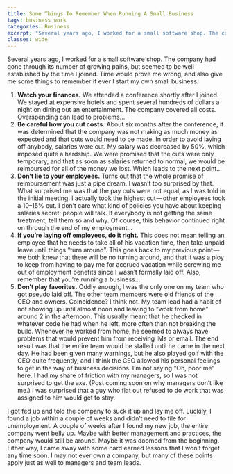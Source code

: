 ```yaml
---
title: Some Things To Remember When Running A Small Business
tags: business work
categories: Business
excerpt: "Several years ago, I worked for a small software shop. The company had gone through its number of growing pains, but seemed to be well established."
classes: wide 
---
```


Several years ago, I worked for a small software shop. The company had gone through its number of growing pains, but seemed to be well established by the time I joined. Time would prove me wrong, and also give me some things to remember if ever I start my own small business.

1.  **Watch your finances.** We attended a conference shortly after I joined. We stayed at expensive hotels and spent several hundreds of dollars a night on dining out an entertainment. The company covered all costs. Overspending can lead to problems…
2.  **Be careful how you cut costs.** About six months after the conference, it was determined that the company was not making as much money as expected and that cuts would need to be made. In order to avoid laying off anybody, salaries were cut. My salary was decreased by 50%, which imposed quite a hardship. We were promised that the cuts were only temporary, and that as soon as salaries returned to normal, we would be reimbursed for all of the money we lost. Which leads to the next point…
3.  **Don’t lie to your employees.** Turns out that the whole promise of reimbursement was just a pipe dream. I wasn’t too surprised by that. What surprised me was that the pay cuts were not equal, as I was told in the initial meeting. I actually took the highest cut — other employees took a 10–15% cut. I don’t care what kind of policies you have about keeping salaries secret; people will talk. If everybody is not getting the same treatment, tell them so and why. Of course, this behavior continued right on through the end of my employment…
4.  **If you’re laying off employees, do it right.** This does not mean telling an employee that he needs to take all of his vacation time, then take unpaid leave until things “turn around”. This goes back to my previous point — we both knew that there will be no turning around, and that it was a ploy to keep from having to pay me for accrued vacation while screwing me out of employment benefits since I wasn’t formally laid off. Also, remember that you’re running a business…
5.  **Don’t play favorites.** Oddly enough, I was the only one on my team who got pseudo laid off. The other team members were old friends of the CEO and owners. Coincidence? I think not. My team lead had a habit of not showing up until almost noon and leaving to “work from home” around 2 in the afternoon. This usually meant that he checked in whatever code he had when he left, more often than not breaking the build. Whenever he worked from home, he seemed to always have problems that would prevent him from receiving IMs or email. The end result was that the entire team would be stalled until he came in the next day. He had been given many warnings, but he also played golf with the CEO quite frequently, and I think the CEO allowed his personal feelings to get in the way of business decisions. I’m not saying “Oh, poor me” here. I had my share of friction with my managers, so I was not surprised to get the axe. (Post coming soon on why managers don’t like me.) I was surprised that a guy who flat out refused to do work that was assigned to him would get to stay.

I got fed up and told the company to suck it up and lay me off. Luckily, I found a job within a couple of weeks and didn’t need to file for unemployment. A couple of weeks after I found my new job, the entire company went belly up. Maybe with better management and practices, the company would still be around. Maybe it was doomed from the beginning. Either way, I came away with some hard earned lessons that I won’t forget any time soon. I may not ever own a company, but many of these points apply just as well to managers and team leads.
